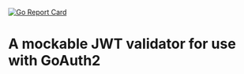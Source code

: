 [![Go Report Card](https://goreportcard.com/badge/github.com/Ulbora/GoAuth2JwtValidator)](https://goreportcard.com/report/github.com/Ulbora/GoAuth2JwtValidator)

A mockable JWT validator for use with GoAuth2 
==============